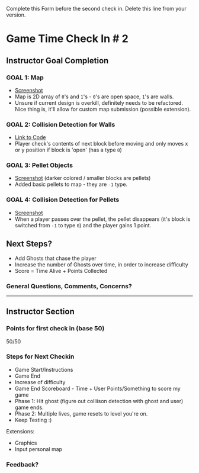 Complete this Form before the second check in. Delete this line from your version.

# Game Time Check In # 2

## Instructor Goal Completion

### GOAL 1: Map

  - [Screenshot](https://i.imgur.com/VKDzGjs.png)
  - Map is 2D array of `0`'s and `1`'s - `0`'s are open space, `1`'s are walls.
  - Unsure if current design is overkill, definitely needs to be refactored. Nice thing is, it'll allow for custom map submission (possible extension).

### GOAL 2: Collision Detection for Walls

- [Link to Code](https://github.com/notmarkmiranda/game-time/blob/refactor/lib/player.js#L17-21)
- Player check's contents of next block before moving and only moves x or y position if block is 'open' (has a type `0`)

### GOAL 3: Pellet Objects

- [Screenshot](https://i.imgur.com/VKDzGjs.png) (darker colored / smaller blocks are pellets)
- Added basic pellets to map - they are `-1` type.

### GOAL 4: Collision Detection for Pellets

- [Screenshot](https://i.imgur.com/4ljELEf.png)
- When a player passes over the pellet, the pellet disappears (it's block is switched from `-1` to type `0`) and the player gains 1 point.

## Next Steps?

- Add Ghosts that chase the player
- Increase the number of Ghosts over time, in order to increase difficulty
- Score = Time Alive + Points Collected

### General Questions, Comments, Concerns?

-----

## Instructor Section

### Points for first check in (base 50)
50/50

### Steps for Next Checkin
- Game Start/Instructions
- Game End
- Increase of difficulty
- Game End Scoreboard - Time + User Points/Something to score my game
 - Phase 1: Hit ghost (figure out colliison detection with ghost and user) game ends. 
 - Phase 2: Multiple lives, game resets to level you're on.
- Keep Testing :)
 
Extensions:
- Graphics
- Input personal map

### Feedback?
